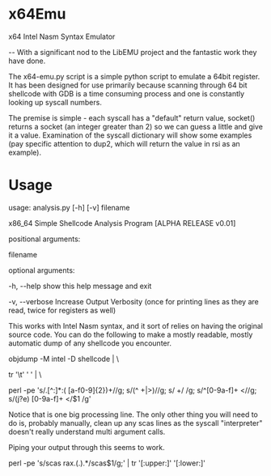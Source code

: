 x64Emu
======

x64 Intel Nasm Syntax Emulator

-- With a significant nod to the LibEMU project and the fantastic work they have done.

The x64-emu.py script is a simple python script to emulate a 64bit register. It has been
designed for use primarily because scanning through 64 bit shellcode with GDB is a time
consuming process and one is constantly looking up syscall numbers.

The premise is simple - each syscall has a "default" return value, socket() returns a
socket (an integer greater than 2) so we can guess a little and give it a value. Examination
of the syscall dictionary will show some examples (pay specific attention to dup2, which
will return the value in rsi as an example).

Usage
=====

usage: analysis.py [-h] [-v] filename

x86_64 Simple Shellcode Analysis Program [ALPHA RELEASE v0.01]

positional arguments:

  filename

optional arguments:

  -h, --help     show this help message and exit

  -v, --verbose  Increase Output Verbosity (once for printing lines as they
                 are read, twice for registers as well)

This works with Intel Nasm syntax, and it sort of relies on having the original
source code. You can do the following to make a mostly readable, mostly automatic
dump of any shellcode you encounter.

objdump -M intel -D shellcode | \

tr '\t' ' ' | \

perl -pe 's/.[^:]*:( [a-f0-9]{2})+//g; s/(^ +|>)//g; s/ +/ /g; s/^[0-9a-f]+ <//g; s/(j?e) [0-9a-f]+ </$1 /g'

Notice that is one big processing line. The only other thing you will need to do
is, probably manually, clean up any scas lines as the syscall "interpreter" doesn't really understand
multi argument calls.

Piping your output through this seems to work.

perl -pe 's/scas rax.(.).*/scas$1/g;' | tr '[:upper:]' '[:lower:]'
